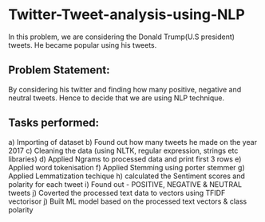 # Twitter-Tweet-analysis-using-NLP

In this problem, we are considering the Donald Trump(U.S president) tweets. He became popular using his tweets.

## Problem Statement:

By considering his twitter and finding how many positive, negative and neutral tweets. Hence to decide that we are using NLP technique.


## Tasks performed:

a) Importing of dataset 
b) Found out how many tweets he made on the year 2017
c) Cleaning the data (using NLTK, regular expression, strings etc libraries)
d) Applied Ngrams to processed data and print first 3 rows
e) Applied word tokenisation
f) Applied Stemming using porter stemmer
g) Applied Lemmatization techique
h) calculated the Sentiment scores and polarity for each tweet
i) Found out - POSITIVE, NEGATIVE & NEUTRAL tweets
j) Coverted the processed text data to vectors using TFIDF vectorisor
j) Built ML model based on the processed text vectors & class polarity

